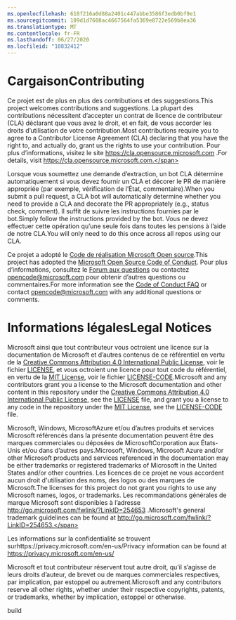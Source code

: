 ```yaml
---
ms.openlocfilehash: 618f216a0d88a2401c447abbe3586f3edb0bf9e1
ms.sourcegitcommit: 109d1d7608ac4667564fa5369e8722e569b8ea36
ms.translationtype: MT
ms.contentlocale: fr-FR
ms.lasthandoff: 06/27/2020
ms.locfileid: "10832412"
---
```

# <span data-ttu-id="5928f-101">Cargaison</span><span class="sxs-lookup"><span data-stu-id="5928f-101">Contributing</span></span>

<span data-ttu-id="5928f-102">Ce projet est de plus en plus des contributions et des suggestions.</span><span class="sxs-lookup"><span data-stu-id="5928f-102">This project welcomes contributions and suggestions.</span></span>  <span data-ttu-id="5928f-103">La plupart des contributions nécessitent d’accepter un contrat de licence de contributeur (CLA) déclarant que vous avez le droit, et en fait, de vous accorder les droits d’utilisation de votre contribution.</span><span class="sxs-lookup"><span data-stu-id="5928f-103">Most contributions require you to agree to a Contributor License Agreement (CLA) declaring that you have the right to, and actually do, grant us the rights to use your contribution.</span></span> <span data-ttu-id="5928f-104">Pour plus d’informations, visitez le site https://cla.opensource.microsoft.com .</span><span class="sxs-lookup"><span data-stu-id="5928f-104">For details, visit https://cla.opensource.microsoft.com.</span></span>

<span data-ttu-id="5928f-105">Lorsque vous soumettez une demande d’extraction, un bot CLA détermine automatiquement si vous devez fournir un CLA et décorer le PR de manière appropriée (par exemple, vérification de l’État, commentaire).</span><span class="sxs-lookup"><span data-stu-id="5928f-105">When you submit a pull request, a CLA bot will automatically determine whether you need to provide a CLA and decorate the PR appropriately (e.g., status check, comment).</span></span> <span data-ttu-id="5928f-106">Il suffit de suivre les instructions fournies par le bot.</span><span class="sxs-lookup"><span data-stu-id="5928f-106">Simply follow the instructions provided by the bot.</span></span> <span data-ttu-id="5928f-107">Vous ne devez effectuer cette opération qu’une seule fois dans toutes les pensions à l’aide de notre CLA.</span><span class="sxs-lookup"><span data-stu-id="5928f-107">You will only need to do this once across all repos using our CLA.</span></span>

<span data-ttu-id="5928f-108">Ce projet a adopté le [Code de réalisation Microsoft Open source](https://opensource.microsoft.com/codeofconduct/).</span><span class="sxs-lookup"><span data-stu-id="5928f-108">This project has adopted the [Microsoft Open Source Code of Conduct](https://opensource.microsoft.com/codeofconduct/).</span></span>
<span data-ttu-id="5928f-109">Pour plus d’informations, consultez le [Forum aux questions](https://opensource.microsoft.com/codeofconduct/faq/) ou contactez [opencode@microsoft.com](mailto:opencode@microsoft.com) pour obtenir d’autres questions ou commentaires.</span><span class="sxs-lookup"><span data-stu-id="5928f-109">For more information see the [Code of Conduct FAQ](https://opensource.microsoft.com/codeofconduct/faq/) or contact [opencode@microsoft.com](mailto:opencode@microsoft.com) with any additional questions or comments.</span></span>

# <span data-ttu-id="5928f-110">Informations légales</span><span class="sxs-lookup"><span data-stu-id="5928f-110">Legal Notices</span></span>

<span data-ttu-id="5928f-111">Microsoft ainsi que tout contributeur vous octroient une licence sur la documentation de Microsoft et d’autres contenus de ce référentiel en vertu de la [Creative Commons Attribution 4.0 International Public License](https://creativecommons.org/licenses/by/4.0/legalcode), voir le fichier [LICENSE](LICENSE), et vous octroient une licence pour tout code du référentiel, en vertu de la [MIT License](https://opensource.org/licenses/MIT), voir le fichier [LICENSE-CODE](LICENSE-CODE).</span><span class="sxs-lookup"><span data-stu-id="5928f-111">Microsoft and any contributors grant you a license to the Microsoft documentation and other content in this repository under the [Creative Commons Attribution 4.0 International Public License](https://creativecommons.org/licenses/by/4.0/legalcode), see the [LICENSE](LICENSE) file, and grant you a license to any code in the repository under the [MIT License](https://opensource.org/licenses/MIT), see the [LICENSE-CODE](LICENSE-CODE) file.</span></span>

<span data-ttu-id="5928f-112">Microsoft, Windows, MicrosoftAzure et/ou d’autres produits et services Microsoft référencés dans la présente documentation peuvent être des marques commerciales ou déposées de MicrosoftCorporation aux États-Unis et/ou dans d’autres pays.</span><span class="sxs-lookup"><span data-stu-id="5928f-112">Microsoft, Windows, Microsoft Azure and/or other Microsoft products and services referenced in the documentation may be either trademarks or registered trademarks of Microsoft in the United States and/or other countries.</span></span>
<span data-ttu-id="5928f-113">Les licences de ce projet ne vous accordent aucun droit d'utilisation des noms, des logos ou des marques de Microsoft.</span><span class="sxs-lookup"><span data-stu-id="5928f-113">The licenses for this project do not grant you rights to use any Microsoft names, logos, or trademarks.</span></span>
<span data-ttu-id="5928f-114">Les recommandations générales de marque Microsoft sont disponibles à l’adresse http://go.microsoft.com/fwlink/?LinkID=254653 .</span><span class="sxs-lookup"><span data-stu-id="5928f-114">Microsoft's general trademark guidelines can be found at http://go.microsoft.com/fwlink/?LinkID=254653.</span></span>

<span data-ttu-id="5928f-115">Les informations sur la confidentialité se trouvent surhttps://privacy.microsoft.com/en-us/</span><span class="sxs-lookup"><span data-stu-id="5928f-115">Privacy information can be found at https://privacy.microsoft.com/en-us/</span></span>

<span data-ttu-id="5928f-116">Microsoft et tout contributeur réservent tout autre droit, qu’il s’agisse de leurs droits d’auteur, de brevet ou de marques commerciales respectives, par implication, par estoppel ou autrement.</span><span class="sxs-lookup"><span data-stu-id="5928f-116">Microsoft and any contributors reserve all other rights, whether under their respective copyrights, patents, or trademarks, whether by implication, estoppel or otherwise.</span></span>

<span>build</span>
